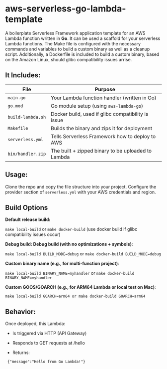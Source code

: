 # aws-serverless-go-lambda-template
A boilerplate Serverless Framework  application template for an AWS Lambda function written in **Go**.  It can be used a scaffold for your serverless Lambda functions.  The Make file is configured with the necessary commands and variables to build a custom binary as well as a cleanup script.  Additionally, a Dockerfile is included to build a custom binary, based on the Amazon Linux, should glibc compatibility issues arrise.

## It Includes:

| File             | Purpose                                            |
| ---------------- | -------------------------------------------------- |
| `main.go`        | Your Lambda function handler (written in Go)       |
| `go.mod`         | Go module setup (using `aws-lambda-go`)            |
| `build-lambda.sh`| Docker build, used if glibc compatibility is issue |
| `Makefile`       | Builds the binary and zips it for deployment       |
| `serverless.yml` | Tells Serverless Framework how to deploy to AWS    |
| `bin/handler.zip`  | The built + zipped binary to be uploaded to Lambda |


## Usage:
Clone the repo and copy the file structure into your project.  Configure the provider section of `serverless.yml` with your AWS credentials and region.

## Build Options

**Default release build:**

`make local-build` or `make docker-build` (use docker build if glibc compatibility issues occur)

**Debug build: Debug build (with no optimizations + symbols)**:


`make local-build BUILD_MODE=debug` or `make docker-build BUILD_MODE=debug`

**Custom binary name (e.g., for multi-function project)**:

`make local-build BINARY_NAME=myhandler` or `make docker-build BINARY_NAME=myhandler`

**Custom GOOS/GOARCH (e.g., for ARM64 Lambda or local test on Mac)**:

`make local-build GOARCH=arm64 or make docker-build GOARCH=arm64`

## Behavior:
Once deployed, this Lambda:

- Is triggered via HTTP (API Gateway)

- Responds to GET requests at /hello

- Returns:

```
 {"message":"Hello from Go Lambda!"}
```
